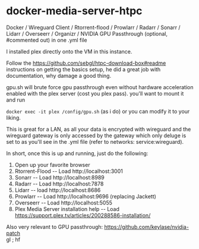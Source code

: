# docker-media-server-htpc
Docker / Wireguard Client / Rtorrent-flood / Prowlarr / Radarr / Sonarr / Lidarr / Overseerr / Organizr / NVIDIA GPU Passthrough (optional, #commented out) in one .yml file

I installed plex directly onto the VM in this instance.

Follow the https://github.com/sebgl/htpc-download-box#readme instructions on getting the basics setup, he did a great job with documentation, why damage a good thing.

gpu.sh will brute force gpu passthrough even without hardware acceleration enabled with the plex server (cost you plex pass). you'll want to mount it and run 

<code>docker exec -it plex /config/gpu.sh</code>
(as i do) or you can modify it to your liking.

This is great for a LAN, as all your data is encrypted with wireguard and the wireguard gateway is only accessed by the gateway which only deluge is set to as you'll see in the .yml file (refer to networks: service:wireguard). 

In short, once this is up and running, just do the following:
1. Open up your favorite browser
2. Rtorrent-Flood -- Load http://localhost:3001
3. Sonarr -- Load http://localhost:8989
4. Radarr -- Load http://localhost:7878
5. Lidarr -- load http://localhost:8686
6. Prowlarr -- Load http://localhost:9696 (replacing Jackett)
7. Overseerr -- Load http://localhost:5055
8. Plex Media Server installation help -- Load https://support.plex.tv/articles/200288586-installation/

Also very relevant to GPU passthrough: https://github.com/keylase/nvidia-patch <br>
gl ; hf
